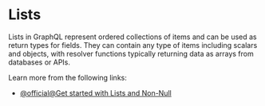 # Lists

Lists in GraphQL represent ordered collections of items and can be used as return types for fields. They can contain any type of items including scalars and objects, with resolver functions typically returning data as arrays from databases or APIs.

Learn more from the following links:

- [@official@Get started with Lists and Non-Null](https://graphql.org/learn/schema/#lists-and-non-null)

